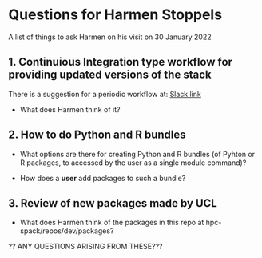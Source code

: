 # Questions for Harmen Stoppels

A list of things to ask Harmen on his visit on 30 January 2022

## 1. Continuious Integration type workflow for providing updated versions of the stack

There is a suggestion for a periodic workflow at:  [Slack link](https://ucl-arc.slack.com/archives/G6E0K3ZGD/p1674475763789409)

- What does Harmen think of it?

## 2. How to do Python and R bundles

- What options are there for creating Python and R bundles (of Pyhton or R packages, to accessed by the user as a single module command)?

- How does a __user__ add packages to such a bundle?

## 3. Review of new packages made by UCL

- What does Harmen think of the packages in this repo at hpc-spack/repos/dev/packages?

?? ANY QUESTIONS ARISING FROM THESE???